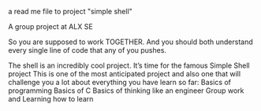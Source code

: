 a read me file to project "simple shell"


A group project at ALX SE

So you are supposed to work TOGETHER.
And you should both understand every single line of code that any of you pushes.


The shell is an incredibly cool project.
It’s time for the famous Simple Shell project
This is one of the most anticipated project and also one that will challenge
you a lot about everything you have learn so far:
Basics of programming
Basics of C
Basics of thinking like an engineer
Group work
and Learning how to learn
